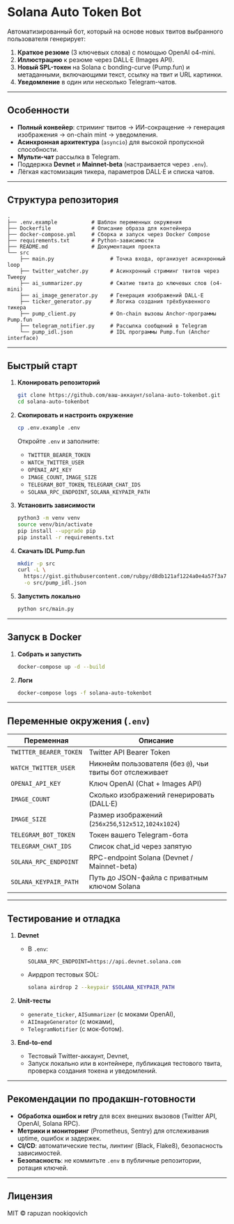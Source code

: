 # Solana Auto Token Bot

Автоматизированный бот, который на основе новых твитов выбранного пользователя генерирует:

1. **Краткое резюме** (3 ключевых слова) с помощью OpenAI o4-mini.  
2. **Иллюстрацию** к резюме через DALL·E (Images API).  
3. **Новый SPL-токен** на Solana с bonding-curve (Pump.fun) и метаданными, включающими текст, ссылку на твит и URL картинки.  
4. **Уведомление** в один или несколько Telegram-чатов.

---

## Особенности

- **Полный конвейер**: стриминг твитов → ИИ-сокращение → генерация изображения → on-chain mint → уведомления.  
- **Асинхронная архитектура** (`asyncio`) для высокой пропускной способности.  
- **Мульти-чат** рассылка в Telegram.  
- Поддержка **Devnet** и **Mainnet-beta** (настраивается через `.env`).  
- Лёгкая кастомизация тикера, параметров DALL·E и списка чатов.

---

## Структура репозитория

```
.
├── .env.example           # Шаблон переменных окружения
├── Dockerfile             # Описание образа для контейнера
├── docker-compose.yml     # Сборка и запуск через Docker Compose
├── requirements.txt       # Python-зависимости
├── README.md              # Документация проекта
└── src
    ├── main.py                  # Точка входа, организует асинхронный loop
    ├── twitter_watcher.py       # Асинхронный стриминг твитов через Tweepy
    ├── ai_summarizer.py         # Сжатие твита до ключевых слов (o4-mini)
    ├── ai_image_generator.py    # Генерация изображений DALL·E
    ├── ticker_generator.py      # Логика создания трёхбуквенного тикера
    ├── pump_client.py           # On-chain вызовы Anchor-программы Pump.fun
    ├── telegram_notifier.py     # Рассылка сообщений в Telegram
    └── pump_idl.json            # IDL программы Pump.fun (Anchor interface)
```

---

## Быстрый старт

1. **Клонировать репозиторий**  
   ```bash
   git clone https://github.com/ваш-аккаунт/solana-auto-tokenbot.git
   cd solana-auto-tokenbot
   ```

2. **Скопировать и настроить окружение**  
   ```bash
   cp .env.example .env
   ```
   Откройте `.env` и заполните:
   - `TWITTER_BEARER_TOKEN`  
   - `WATCH_TWITTER_USER`  
   - `OPENAI_API_KEY`  
   - `IMAGE_COUNT`, `IMAGE_SIZE`  
   - `TELEGRAM_BOT_TOKEN`, `TELEGRAM_CHAT_IDS`  
   - `SOLANA_RPC_ENDPOINT`, `SOLANA_KEYPAIR_PATH`

3. **Установить зависимости**  
   ```bash
   python3 -m venv venv
   source venv/bin/activate
   pip install --upgrade pip
   pip install -r requirements.txt
   ```

4. **Скачать IDL Pump.fun**  
   ```bash
   mkdir -p src
   curl -L \
     https://gist.githubusercontent.com/rubpy/d8db121af1224a0e4a57f3a7a090f629/raw/pump_idl.json \
     -o src/pump_idl.json
   ```

5. **Запустить локально**  
   ```bash
   python src/main.py
   ```

---

## Запуск в Docker

1. **Собрать и запустить**  
   ```bash
   docker-compose up -d --build
   ```

2. **Логи**  
   ```bash
   docker-compose logs -f solana-auto-tokenbot
   ```

---

## Переменные окружения (`.env`)

| Переменная                | Описание                                                                 |
|---------------------------|--------------------------------------------------------------------------|
| `TWITTER_BEARER_TOKEN`    | Twitter API Bearer Token                                                 |
| `WATCH_TWITTER_USER`      | Никнейм пользователя (без `@`), чьи твиты бот отслеживает                |
| `OPENAI_API_KEY`          | Ключ OpenAI (Chat + Images API)                                          |
| `IMAGE_COUNT`             | Сколько изображений генерировать (DALL·E)                                 |
| `IMAGE_SIZE`              | Размер изображений (`256x256`,`512x512`,`1024x1024`)                     |
| `TELEGRAM_BOT_TOKEN`      | Токен вашего Telegram-бота                                               |
| `TELEGRAM_CHAT_IDS`       | Список chat_id через запятую                                             |
| `SOLANA_RPC_ENDPOINT`     | RPC-endpoint Solana (Devnet / Mainnet-beta)                               |
| `SOLANA_KEYPAIR_PATH`     | Путь до JSON-файла с приватным ключом Solana                              |

---

## Тестирование и отладка

1. **Devnet**  
   - В `.env`:  
     ```dotenv
     SOLANA_RPC_ENDPOINT=https://api.devnet.solana.com
     ```  
   - Аирдроп тестовых SOL:  
     ```bash
     solana airdrop 2 --keypair $SOLANA_KEYPAIR_PATH
     ```

2. **Unit-тесты**  
   - `generate_ticker`, `AISummarizer` (с моками OpenAI),  
   - `AIImageGenerator` (с моками),  
   - `TelegramNotifier` (с мок-ботом).

3. **End-to-end**  
   - Тестовый Twitter-аккаунт, Devnet,  
   - Запуск локально или в контейнере, публикация тестового твита, проверка создания токена и уведомлений.

---

## Рекомендации по продакшн-готовности

- **Обработка ошибок и retry** для всех внешних вызовов (Twitter API, OpenAI, Solana RPC).  
- **Метрики и мониторинг** (Prometheus, Sentry) для отслеживания uptime, ошибок и задержек.  
- **CI/CD**: автоматические тесты, линтинг (Black, Flake8), безопасность зависимостей.  
- **Безопасность**: не коммитьте `.env` в публичные репозитории, ротация ключей.

---

## Лицензия

MIT © rapuzan nookiqovich
